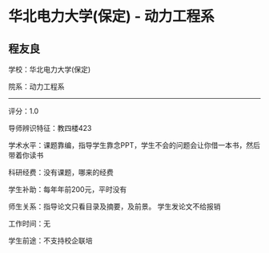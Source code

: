 # 华北电力大学(保定) - 动力工程系

## 程友良

学校：华北电力大学(保定)

院系：动力工程系

* * *

评分：1.0

导师辨识特征：教四楼423

学术水平：课题靠编，指导学生靠念PPT，学生不会的问题会让你借一本书，然后带着你读书

科研经费：没有课题，哪来的经费

学生补助：每年年前200元，平时没有

师生关系：指导论文只看目录及摘要，及前景。
学生发论文不给报销

工作时间：无

学生前途：不支持校企联培